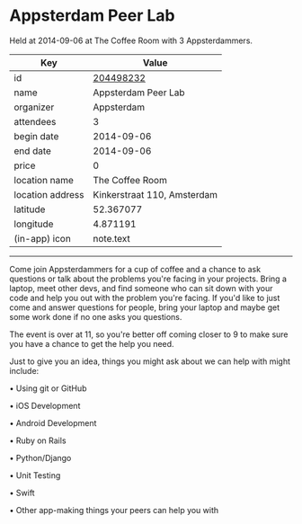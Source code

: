 # Appsterdam Peer Lab
Held at 2014-09-06 at The Coffee Room with 3 Appsterdammers.
        
|Key|Value
|---|---|
|id|[204498232](https://www.meetup.com/appsterdam/events/204498232/)|
|name|Appsterdam Peer Lab|
|organizer|Appsterdam|
|attendees|3|
|begin date|2014-09-06|
|end date|2014-09-06|
|price|0|
|location name|The Coffee Room|
|location address|Kinkerstraat 110, Amsterdam|
|latitude|52.367077|
|longitude|4.871191|
|(in-app) icon|note.text|

---

Come join Appsterdammers for a cup of coffee and a chance to ask questions or talk about the problems you're facing in your projects. Bring a laptop, meet other devs, and find someone who can sit down with your code and help you out with the problem you're facing. If you'd like to just come and answer questions for people, bring your laptop and maybe get some work done if no one asks you questions.

The event is over at 11, so you're better off coming closer to 9 to make sure you have a chance to get the help you need.

Just to give you an idea, things you might ask about we can help with might include:

• Using git or GitHub

• iOS Development

• Android Development

• Ruby on Rails

• Python/Django

• Unit Testing

• Swift

• Other app-making things your peers can help you with


